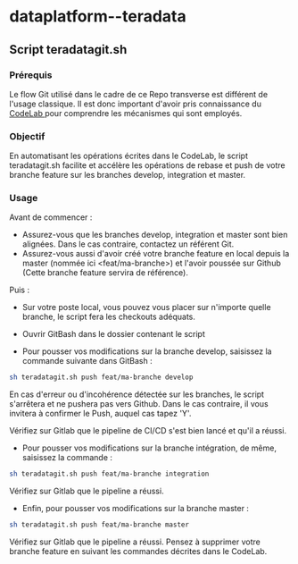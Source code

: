 # dataplatform--teradata

## Script teradatagit.sh


### Prérequis
Le flow Git utilisé dans le cadre de ce Repo transverse est différent de l'usage classique.
Il est donc important d'avoir pris connaissance du <a href="https://training-dot-lmfr-ddp-dcp-prd.appspot.com/codelabs/how-to-work-with-Git-on-teradata-project/"> CodeLab </a> pour comprendre les mécanismes qui sont employés.


### Objectif
En automatisant les opérations écrites dans le CodeLab, le script teradatagit.sh facilite et accélère les opérations de rebase et push de votre branche feature sur les branches develop, integration et master.


### Usage
Avant de commencer :
- Assurez-vous que les branches develop, integration et master sont bien alignées. Dans le cas contraire, contactez un référent Git.
- Assurez-vous aussi d'avoir créé votre branche feature en local depuis la master (nommée ici <feat/ma-branche>)  et l'avoir poussée sur Github (Cette branche feature servira de référence).

Puis :
- Sur votre poste local, vous pouvez vous placer sur n'importe quelle branche, le script fera les checkouts adéquats. 
 - Ouvrir GitBash dans le dossier contenant le script


- Pour pousser vos modifications sur la branche develop, saisissez la commande suivante dans GitBash :

```sh
sh teradatagit.sh push feat/ma-branche develop
```

En cas d'erreur ou d'incohérence détectée sur les branches, le script s'arrêtera et ne pushera pas vers Github.
Dans le cas contraire, il vous invitera à confirmer le Push, auquel cas tapez 'Y'.

Vérifiez sur Gitlab que le pipeline de CI/CD s'est bien lancé et qu'il a réussi.

- Pour pousser vos modifications sur la branche intégration, de même, saisissez la commande :

```sh
sh teradatagit.sh push feat/ma-branche integration
```

Vérifiez sur Gitlab que le pipeline a réussi.

- Enfin, pour pousser vos modifications sur la branche master :

```sh
sh teradatagit.sh push feat/ma-branche master
```

Vérifiez sur Gitlab que le pipeline a réussi.
Pensez à supprimer votre branche feature en suivant les commandes décrites dans le CodeLab.

